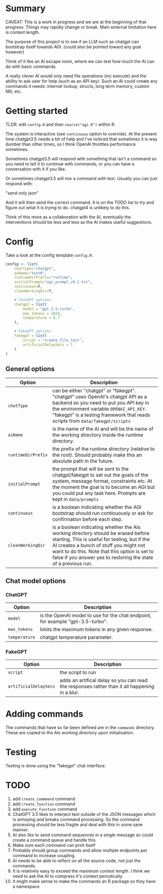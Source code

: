 # Summary
CAVEAT: This is a work in progress and we are at the beginning of that progress. Things may rapidly change or break. Main external limitation here is context length.

The purpose of this project is to see if an LLM such as chatgpt can bootstrap itself towards AGI. (could also be pointed toward any goal however)

Think of it like an AI escape room, where we can test how much the AI can do with basic commands.

A really clever AI would only need file operations (inc execute) and the ability to ask user for help (such as an API key). Such an AI could create any commands it needs: internet lookup, structs, long term memory, custom NN, etc.

# Getting started

TLDR: edit `config.R` and then `source("agi.R")` within R.

The system is interactive (see `continuous` option to override). At the present time chatgpt3.5 needs a bit of help and I've noticed that sometimes it is way dumber than other times, so I think OpenAI throttles performance sometimes.

Sometimes chatgpt3.5 will respond with something that isn't a command so you need to tell it to continue with commands, or you can have a conversation with it if you like.

Or sometimes chatgpt3.5 will mix a command with text. Usually you can just respond with:

"send only json"

And it will then send the correct command. It is on the TODO list to try and figure out what it is trying to do. chatgpt4 is unlikely to do this.

Think of this more as a collaboration with the AI, eventually the interventions should be less and less as the AI makes useful suggestions.

# Config

Take a look at the config template `config.R`:

```r
config <- list(
	chatType="chatgpt",
	aiName="test0",
	runtimeDirPrefix="runtime",
	initialPrompt="agi_prompt_v0.1.txt",
	continuous=F,
	cleanWorkingDir=T,

	# ChatGPT options
	chatgpt = list(
		model = "gpt-3.5-turbo",
		max_tokens = 1024,
        temperature = 0.7
	),

	# FakeGPT options
	fakegpt = list(
		script = "create_file_test",
		artificialDelaySecs = 1
	)
)
```

## General options

| Option  | Description |
| ------- | ----------- |
|`chatType` | can be either "chatgpt" or "fakegpt". "chatgpt" uses OpenAI's chatgpt API as a backend so you need to put you API key in the environment variable `OPENAI_API_KEY`. "fakegpt" is a testing framework that reads scripts from `data/fakegpt/scripts`|
| `aiName` | is the name of the AI and will be the name of the working directory inside the runtime directory.|
| `runtimeDirPrefix` | the prefix of the runtime directory (relative to the root). Should probably make this an absolute path in the future.|
| `initialPrompt` | the prompt that will be sent to the chatgpt/fakegpt to set out the goals of the system, message format, constraints etc. At the moment the goal is to become an AGI but you could put any task here. Prompts are kept in `data/prompts`|
| `continuous` | is a boolean indicating whether the AGI bootstrap should run continuously or ask for confirmation before each step.|
|`cleanWorkingDir` |is a boolean indicating whether the AIs working directory should be erased before starting. This is useful for testing, but if the AI creates a bunch of stuff you might not want to do this. Note that this option is set to false if you answer yes to restoring the state of a previous run.|

## Chat model options
### ChatGPT

| Option  | Description |
| ------- | ----------- |
| `model` | is the OpenAI model to use for the chat endpoint, for example "gpt-3.5-turbo". |
| `max_tokens` | limits the maximum tokens in any given response. |
| `temperature` | chatgpt temperature parameter. |

### FakeGPT

| Option  | Description |
| ------- | ----------- |
| `script`| the script to run |
| `artificialDelaySecs` | adds an artifical delay so you can read the responses rather than it all happening in a blur. |

# Adding commands

The commands that have so far been defined are in the `commands` directory. These are copied to the AIs working directory upon initialisation.

# Testing

Testing is done using the "fakegpt" chat interface.

# TODO

1. add `create_commmand` command
2. add `create_function` command
3. add `execute_function` command
4. ChatGPT 3.5 likes to interject text outside of the JSON messages which is annoying and breaks command processing. So the command processing should be less fragile and deal with this in some sane manner.
5. AI also liks to send command sequences in a single message so could create a command queue and handle this.
6. Make sure each command can print itself
7. Probably should group commands and allow multiple endpoints per command to increase coupling.
8. AI needs to be able to reflect on all the source code, not just the commands.
9. It is relatively easy to exceed the maximum context length. I think we need to ask the AI to compress it's context periodically
10. It might make sense to make the commands an R package so they have a namespace
